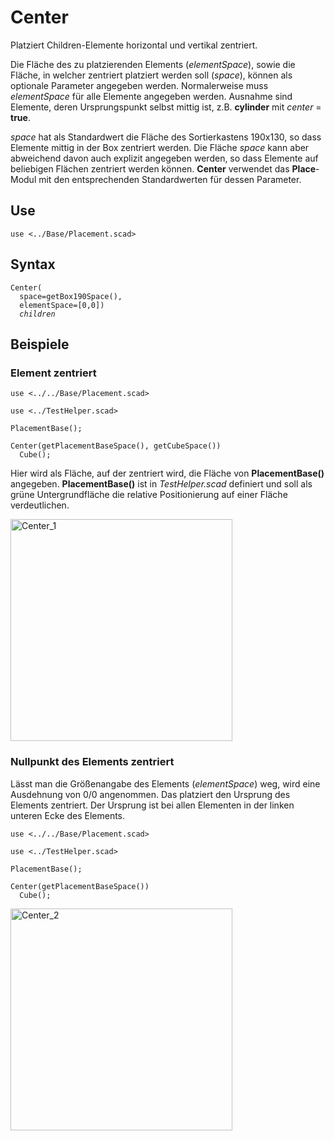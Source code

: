 # Center

Platziert Children-Elemente horizontal und vertikal zentriert.

Die Fläche des zu platzierenden Elements (*elementSpace*), sowie die Fläche, in welcher zentriert platziert werden soll (*space*), können als optionale Parameter angegeben werden. Normalerweise muss *elementSpace* für alle Elemente angegeben werden. Ausnahme sind Elemente, deren Ursprungspunkt selbst mittig ist, z.B. __cylinder__ mit *center* = __true__.

*space* hat als Standardwert die Fläche des Sortierkastens 190x130, so dass Elemente mittig in der Box zentriert werden. Die Fläche *space* kann aber abweichend davon auch explizit angegeben werden, so dass Elemente auf beliebigen Flächen zentriert werden können. __Center__ verwendet das __Place__-Modul mit den entsprechenden Standardwerten für dessen Parameter.

## Use
<pre><code>use &lt;../Base/Placement.scad&gt;</pre></code>

## Syntax
<pre><code>Center(
  space=getBox190Space(), 
  elementSpace=[0,0])
  <i>children</i>
</pre></code>

## Beispiele

### Element zentriert

<pre><code>use <../../Base/Placement.scad>

use <../TestHelper.scad>

PlacementBase();

Center(getPlacementBaseSpace(), getCubeSpace())
  Cube();</pre></code>
 
Hier wird als Fläche, auf der zentriert wird, die Fläche von __PlacementBase()__ angegeben. __PlacementBase()__ ist in *TestHelper.scad* definiert und soll als grüne Untergrundfläche die relative Positionierung auf einer Fläche verdeutlichen.

<img width="355" alt="Center_1" src="https://user-images.githubusercontent.com/48654609/168495022-b54f6bd1-becf-4340-abf5-879ec1dc89b0.png">

### Nullpunkt des Elements zentriert

Lässt man die Größenangabe des Elements (*elementSpace*) weg, wird eine Ausdehnung von 0/0 angenommen. Das platziert den Ursprung des Elements zentriert. Der Ursprung ist bei allen Elementen in der linken unteren Ecke des Elements.

<pre><code>use <../../Base/Placement.scad>

use <../TestHelper.scad>

PlacementBase();

Center(getPlacementBaseSpace())
  Cube();</pre></code>

<img width="355" alt="Center_2" src="https://user-images.githubusercontent.com/48654609/168495102-3c64cc7e-d257-48c2-977d-ec3a87d4841e.png">

